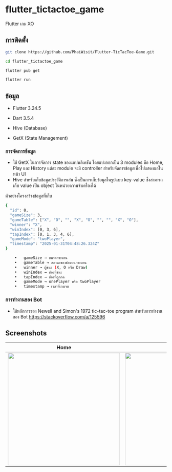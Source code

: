 # flutter_tictactoe_game

Flutter เกม XO

## การติดตั้ง


```sh
git clone https://github.com/PhaiWisit/Flutter-TicTacToe-Game.git

cd flutter_tictactoe_game

flutter pub get

flutter run
```

## ข้อมูล

- Flutter 3.24.5

- Dart 3.5.4

- Hive (Database)

- GetX (State Management)

### การจัดการข้อมูล
- ใช้ GetX ในการจัดการ state ของแอปพลิเคชัน โดยแบ่งออกเป็น 3 modules คือ Home, Play และ History แต่ละ module จะมี controller สำหรับจัดการข้อมูลเพื่อไปแสดงผลในหน้า UI
- Hive สำหรับเก็บข้อมูลประวัติการเล่น ซึ่งเป็นการเก็บข้อมูลในรูปแบบ key-value ซึ่งสามารถเก็บ value เป็น object ในหน่วยความจำเครื่องได้

ตัวอย่างโครงสร้างข้อมูลที่เก็บ
```sh
{
  "id": 0,
  "gameSize": 3,
  "gameTable": ["X", "O", "", "X", "O", "", "", "X", "O"],
  "winner": "X",
  "winIndex": [0, 3, 6],
  "tapIndex": [0, 1, 3, 4, 6],
  "gameMode": "twoPlayer",
  "timestamp": "2025-01-31T04:48:26.324Z"
}

	•	gameSize → ขนาดกระดาน
	•	gameTable → สถานะของช่องบนกระดาน
	•	winner → ผู้ชนะ (X, O หรือ Draw)
	•	winIndex → ช่องที่ชนะ
	•	tapIndex → ช่องที่ถูกกด
	•	gameMode → onePlayer หรือ twoPlayer
	•	timestamp → เวลาที่เกมจบ
```

### การทำงานของ Bot
- ใช้หลักการของ Newell and Simon's 1972 tic-tac-toe program สำหรับการทำงานของ Bot https://stackoverflow.com/a/125596

## Screenshots

| Home                                                                                                                                      | Play1                                                                                                                                        | Play2                                                                                                                                      | Play3                                                                                                                                      | History List                                                                                                                                          | History Detail                                                                                                                                         |
| ------------------------------------------------------------------------------------------------------------------------------------------ | ------------------------------------------------------------------------------------------------------------------------------------------- | ------------------------------------------------------------------------------------------------------------------------------------------- | ------------------------------------------------------------------------------------------------------------------------------------------- | ------------------------------------------------------------------------------------------------------------------------------------------------ | ------------------------------------------------------------------------------------------------------------------------------------------------- |
| <img src="https://github.com/PhaiWisit/Flutter-TicTacToe-Game/blob/main/screenshorts/s1.png?raw=true" width="350"> | <img src="https://github.com/PhaiWisit/Flutter-TicTacToe-Game/blob/main/screenshorts/s2.png?raw=true" width="350"> | <img src="https://github.com/PhaiWisit/Flutter-TicTacToe-Game/blob/main/screenshorts/s3.png?raw=true" width="350"> | <img src="https://github.com/PhaiWisit/Flutter-TicTacToe-Game/blob/main/screenshorts/s4.png?raw=true" width="350"> | <img src="https://github.com/PhaiWisit/Flutter-TicTacToe-Game/blob/main/screenshorts/s5.png?raw=true" width="350"> | <img src="https://github.com/PhaiWisit/Flutter-TicTacToe-Game/blob/main/screenshorts/s6.png?raw=true" width="350"> |
